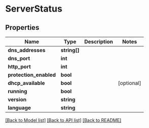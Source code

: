 # ServerStatus

## Properties
Name | Type | Description | Notes
------------ | ------------- | ------------- | -------------
**dns_addresses** | **string[]** |  | 
**dns_port** | **int** |  | 
**http_port** | **int** |  | 
**protection_enabled** | **bool** |  | 
**dhcp_available** | **bool** |  | [optional] 
**running** | **bool** |  | 
**version** | **string** |  | 
**language** | **string** |  | 

[[Back to Model list]](../../README.md#documentation-for-models) [[Back to API list]](../../README.md#documentation-for-api-endpoints) [[Back to README]](../../README.md)


